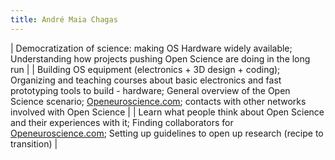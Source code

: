 ```yaml
---
title: André Maia Chagas
---
```


| Democratization of science: making OS Hardware widely available; Understanding how projects pushing Open Science are doing in the long run |
| Building OS equipment (electronics + 3D design + coding); Organizing and teaching courses about basic electronics and fast prototyping tools to build - hardware; General overview of the Open Science scenario; [Openeuroscience.com](https://www.openeuroscience.com/); contacts with other networks involved with Open Science |
| Learn what people think about Open Science and their experiences with it; Finding collaborators for [Openeuroscience.com](https://www.openeuroscience.com/); Setting up guidelines to open up research (recipe to transition) |
